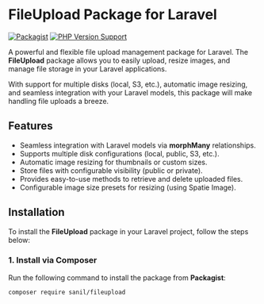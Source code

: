 # FileUpload Package for Laravel

[![Packagist](https://img.shields.io/packagist/v/sanil/fileupload.svg)](https://packagist.org/packages/sanil/fileupload)
[![PHP Version Support](https://img.shields.io/packagist/php-v/sanil/fileupload.svg)](https://www.php.net/)

A powerful and flexible file upload management package for Laravel. The **FileUpload** package allows you to easily upload, resize images, and manage file storage in your Laravel applications. 

With support for multiple disks (local, S3, etc.), automatic image resizing, and seamless integration with your Laravel models, this package will make handling file uploads a breeze.

## Features

- Seamless integration with Laravel models via **morphMany** relationships.
- Supports multiple disk configurations (local, public, S3, etc.).
- Automatic image resizing for thumbnails or custom sizes.
- Store files with configurable visibility (public or private).
- Provides easy-to-use methods to retrieve and delete uploaded files.
- Configurable image size presets for resizing (using Spatie Image).

## Installation

To install the **FileUpload** package in your Laravel project, follow the steps below:

### 1. Install via Composer

Run the following command to install the package from **Packagist**:

```bash
composer require sanil/fileupload
